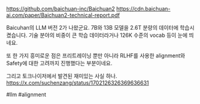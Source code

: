 https://github.com/baichuan-inc/Baichuan2
https://cdn.baichuan-ai.com/paper/Baichuan2-technical-report.pdf

Baicuhan의 LLM 버전 2가 나왔군요. 7B와 13B 모델을 2.6T 분량의 데이터에 학습시켰습니다. 기술 분야의 비중이 큰 학습 데이터라거나 126K 수준의 vocab 등이 눈에 띄네요.

또 한 가지 흥미로운 점은 프리트레이닝 뿐만 아니라 RLHF를 사용한 alignment와 Safety에 대한 고려까지 진행했다는 부분이네요.

그리고 토크나이저에서 발견된 재미있는 사실 하나. https://x.com/suchenzang/status/1702126326369636631

#llm #alignment 